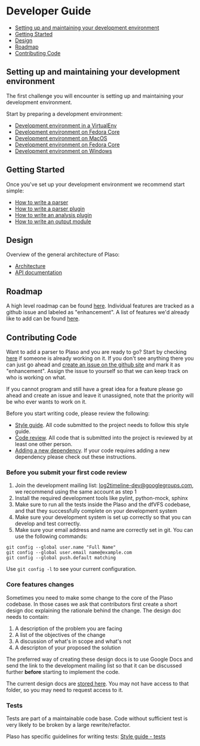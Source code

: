 # Developer Guide

* [Setting up and maintaining your development environment](Developers-Guide.html#setting-up-and-maintaining-your-development-environment)
* [Getting Started](Developers-Guide.html#getting-started)
* [Design](Developers-Guide.html#design)
* [Roadmap](Developers-Guide.html#roadmap)
* [Contributing Code](Developers-Guide.html#contributing-code)

## Setting up and maintaining your development environment

The first challenge you will encounter is setting up and maintaining your 
development environment.

Start by preparing a development environment:

* [Development environment in a VirtualEnv](Developing-Virtualenv.md)
* [Development environment on Fedora Core](Developing-Fedora-Core.md)
* [Development environment on MacOS](Developing-MacOS.md)
* [Development environment on Fedora Core](Developing-Ubuntu.md)
* [Development environment on Windows](Developing-Windows.md)

## Getting Started

Once you've set up your development environment we recommend start simple:

* [How to write a parser](How-to-write-a-parser-plugin.md)
* [How to write a parser plugin](How-to-write-a-parser-plugin.md)
* [How to write an analysis plugin](How-to-write-an-analysis-plugin.md)
* [How to write an output module](How-to-write-an-output-module.md)

## Design
Overview of the general architecture of Plaso:

* [Architecture](Internals.md)
* [API documentation](../api/plaso.html)

## Roadmap

A high level roadmap can be found [here](../user/Releases-and-roadmap.md). 
Individual features are tracked as a github issue and labeled as "enhancement".
A list of features we'd already like to add can be found 
[here](https://github.com/log2timeline/plaso/issues?q=is%3Aopen+is%3Aissue+label%3Aenhancement).

## Contributing Code

Want to add a parser to Plaso and you are ready to go? Start by checking 
[here](https://github.com/log2timeline/plaso/issues?q=is%3Aopen+is%3Aissue+label%3Aenhancement) 
if someone is already working on it. If you don't see anything there you can 
just go ahead and [create an issue on the github site](https://github.com/log2timeline/plaso/issues) 
and mark it as "enhancement". Assign the issue to yourself so that we can keep 
track on who is working on what.

If you cannot program and still have a great idea for a feature please go ahead 
and create an issue and leave it unassigned, note that the priority will be who 
ever wants to work on it.

Before you start writing  code, please review the following:

* [Style guide](Style-guide.md). All code submitted to the project needs to 
follow this style guide.
* [Code review](Codereview.md). All code that is submitted into the project is
 reviewed by at least one other person.
* [Adding a new dependency](https://github.com/log2timeline/l2tdocs/blob/master/process/Dependencies.md). 
If your code requires adding a new dependency please check out these instructions.

### Before you submit your first code review

1. Join the development mailing list: [log2timeline-dev@googlegroups.com](https://groups.google.com/forum/?fromgroups#!forum/log2timeline-dev),
we recommend using the same account as step 1
1. Install the required development tools like pylint, python-mock, sphinx
1. Make sure to run all the tests inside the Plaso and the dfVFS codebase, and
that they successfully complete on your development system
1. Make sure your development system is set up correctly so that you can develop
 and test correctly.
1. Make sure your email address and name are correctly set in git. You can use 
the following commands:
```
git config --global user.name "Full Name"
git config --global user.email name@example.com
git config --global push.default matching
```

Use `git config -l` to see your current configuration.

### Core features changes

Sometimes you need to make some change to the core of the Plaso codebase. 
In those cases we ask that contributors first create a short design doc 
explaining the rationale behind the change. The design doc needs to contain:

1. A description of the problem you are facing
1. A list of the objectives of the change
1. A discussion of what's in scope and what's not
1. A descripton of your proposed the solution

The preferred way of creating these design docs is to use Google Docs and send
the link to the development mailing list so that it can be discussed further 
**before** starting to implement the code.

The current design docs are 
[stored here](https://drive.google.com/folderview?id=0B3fBvzttpiiSQW16cFhNTUtXVGM&usp=sharing). 
You may not have access to that folder, so you may need to request access to it.

### Tests

Tests are part of a maintainable code base. Code without sufficient test is very
likely to be broken by a large rewrite/refactor.

Plaso has specific guidelines for writing tests: [Style guide - tests](Style-guide.html#tests)
